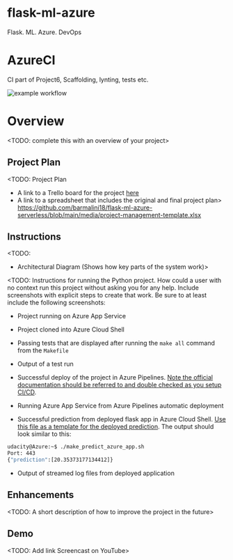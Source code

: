 # flask-ml-azure
Flask. ML. Azure. DevOps
# AzureCI
CI part of Project6, Scaffolding, lynting, tests etc.

![example workflow](https://github.com/barmalini18/AzureCI/actions/workflows/pythonapp.yml/badge.svg)

# Overview

<TODO: complete this with an overview of your project>

## Project Plan
<TODO: Project Plan

* A link to a Trello board for the project [here](https://trello.com/b/iHS6JeNO/documentation)
* A link to a spreadsheet that includes the original and final project plan>
https://github.com/barmalini18/flask-ml-azure-serverless/blob/main/media/project-management-template.xlsx

## Instructions

<TODO:  
* Architectural Diagram (Shows how key parts of the system work)>

<TODO:  Instructions for running the Python project.  How could a user with no context run this project without asking you for any help.  Include screenshots with explicit steps to create that work. Be sure to at least include the following screenshots:

* Project running on Azure App Service

* Project cloned into Azure Cloud Shell

* Passing tests that are displayed after running the `make all` command from the `Makefile`

* Output of a test run

* Successful deploy of the project in Azure Pipelines.  [Note the official documentation should be referred to and double checked as you setup CI/CD](https://docs.microsoft.com/en-us/azure/devops/pipelines/ecosystems/python-webapp?view=azure-devops).

* Running Azure App Service from Azure Pipelines automatic deployment

* Successful prediction from deployed flask app in Azure Cloud Shell.  [Use this file as a template for the deployed prediction](https://github.com/udacity/nd082-Azure-Cloud-DevOps-Starter-Code/blob/master/C2-AgileDevelopmentwithAzure/project/starter_files/flask-sklearn/make_predict_azure_app.sh).
The output should look similar to this:

```bash
udacity@Azure:~$ ./make_predict_azure_app.sh
Port: 443
{"prediction":[20.35373177134412]}
```

* Output of streamed log files from deployed application

> 

## Enhancements

<TODO: A short description of how to improve the project in the future>

## Demo 

<TODO: Add link Screencast on YouTube>


